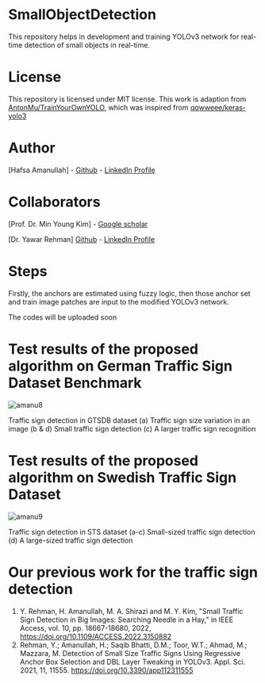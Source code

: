 # SmallObjectDetection

This repository helps in development and training YOLOv3 network for real-time detection of small objects in real-time.

# License
This repository is licensed under MIT license. This work is adaption from [AntonMu/TrainYourOwnYOLO](https://github.com/AntonMu/TrainYourOwnYOLO), which was inspired from [qqwweee/keras-yolo3](https://github.com/qqwweee/keras-yolo3)

# Author
[Hafsa Amanullah] - [Github](https://github.com/Hafsa1918) - [LinkedIn Profile](https://www.linkedin.com/in/hafsa-amanullah)

# Collaborators
[Prof. Dr. Min Young Kim] - [Google scholar](https://scholar.google.com.pk/citations?user=Xhawz8EAAAAJ&hl=en)

[Dr. Yawar Rehman] [Github](https://github.com/YawarGuguma) - [LinkedIn Profile](https://www.linkedin.com/in/yawar-rehman-820118b/)

# Steps
Firstly, the anchors are estimated using fuzzy logic,
then those anchor set and train image patches are input to the modified YOLOv3 network.

The codes will be uploaded soon

# Test results of the proposed algorithm on German Traffic Sign Dataset Benchmark
![amanu8](https://github.com/ha007-aman/SmallObjectDetection/assets/73087518/480464da-9626-47aa-b4b3-7fa2e479ae8b)

Traffic sign detection in GTSDB dataset (a) Traffic sign size variation in an image (b & d) Small traffic sign detection (c) A larger traffic sign recognition

# Test results of the proposed algorithm on Swedish Traffic Sign Dataset 
![amanu9](https://github.com/ha007-aman/SmallObjectDetection/assets/73087518/66cc4035-8c93-49fc-b995-a302b03383d7)

Traffic sign detection in STS dataset (a-c) Small-sized traffic sign detection (d) A large-sized traffic sign detection

# Our previous work for the traffic sign detection

1. Y. Rehman, H. Amanullah, M. A. Shirazi and M. Y. Kim, "Small Traffic Sign Detection in Big Images: Searching Needle in a Hay," in IEEE Access, vol. 10, pp. 18667-18680, 2022, https://doi.org/10.1109/ACCESS.2022.3150882
2. Rehman, Y.; Amanullah, H.; Saqib Bhatti, D.M.; Toor, W.T.; Ahmad, M.; Mazzara, M. Detection of Small Size Traffic Signs Using Regressive Anchor Box Selection and DBL Layer Tweaking in YOLOv3. Appl. Sci. 2021, 11, 11555. https://doi.org/10.3390/app112311555
